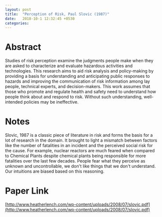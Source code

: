 ```yaml
---
layout: post
title:  "Perception of Risk, Paul Slovic (1987)"
date:   2018-10-1 12:32:45 +0530
categories:
---
```

# Abstract

Studies of risk perception examine the judgments people make when they are asked to characterize and evaluate hazardous activities and technologies. This research aims to aid risk analysis and policy-making by providing a basis for understanding and anticipating public responses to hazards and improving the communication of risk information among lay people, technical experts, and decision-makers. This work assumes that those who promote and regulate health and safety need to understand how people think about and respond to risk. Without such understanding, well-intended policies may be ineffective.

# Notes
Slovic, 1987 is a classic piece of literature in risk and forms the basis for a lot of research in the domain. It brought to light a mismatch between factors like the number of fatalities in an incident and the perceived social risk for the cause. For example, nuclear reactors are much feared when compared to Chemical Plants despite chemical plants being responsible for more fatalities over the last few decades. People fear what they perceive as unknown and uncontrollable, we don't like things that we don't understand. Our intuitions are biased based on this reasoning.

# Paper Link
[http://www.heatherlench.com/wp-content/uploads/2008/07/slovic.pdf](http://www.heatherlench.com/wp-content/uploads/2008/07/slovic.pdf)